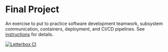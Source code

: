 # Final Project

An exercise to put to practice software development teamwork, subsystem communication, containers, deployment, and CI/CD pipelines. See [instructions](./instructions.md) for details.

[![Letterbox CI](https://github.com/software-students-fall2023/5-final-project-samuel2-0/actions/workflows/ci.yaml/badge.svg)](https://github.com/software-students-fall2023/5-final-project-samuel2-0/actions/workflows/ci.yaml/)
